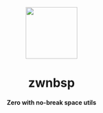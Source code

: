 <div>
  <div align="center" style="display: block; text-align: center;">
    <img src="https://via.placeholder.com/120" height="120" width="120" />
  </div>
  <h1 align="center">zwnbsp</h1>
  <h4 align="center">Zero with no-break space utils</h4>
</div>
